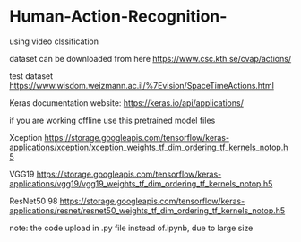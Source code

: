 # Human-Action-Recognition-
using video clssification 

dataset can be downloaded from here https://www.csc.kth.se/cvap/actions/

test dataset https://www.wisdom.weizmann.ac.il/%7Evision/SpaceTimeActions.html

Keras documentation website:  https://keras.io/api/applications/

if you are working offline use this pretrained model files 

Xception 
https://storage.googleapis.com/tensorflow/keras-applications/xception/xception_weights_tf_dim_ordering_tf_kernels_notop.h5

VGG19 
https://storage.googleapis.com/tensorflow/keras-applications/vgg19/vgg19_weights_tf_dim_ordering_tf_kernels_notop.h5

ResNet50 98
https://storage.googleapis.com/tensorflow/keras-applications/resnet/resnet50_weights_tf_dim_ordering_tf_kernels_notop.h5

note: the code upload in .py file instead of.ipynb, due to large size 
